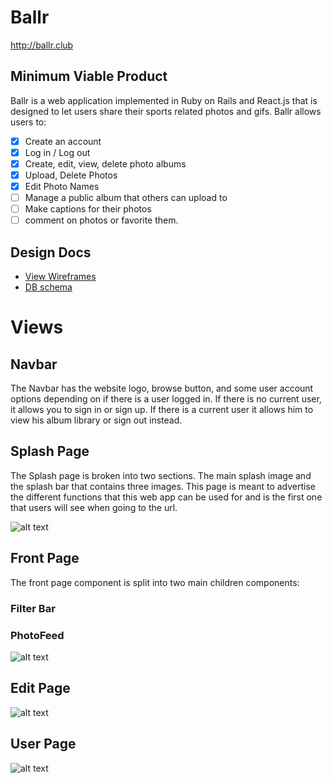 # Ballr


http://ballr.club

## Minimum Viable Product

Ballr is a web application implemented in Ruby on Rails and React.js that is designed to let users share their sports related photos and gifs. Ballr allows users to:

<!-- This is a Markdown checklist. Use it to keep track of your progress! -->

- [x] Create an account
- [x] Log in / Log out
- [x] Create, edit, view, delete photo albums
- [x] Upload, Delete Photos
- [x] Edit Photo Names 
- [ ] Manage a public album that others can upload to
- [ ] Make captions for their photos
- [ ] comment on photos or favorite them.

## Design Docs
* [View Wireframes][view]
* [DB schema][schema]

[view]: ./docs/views.md
[schema]: ./docs/schema.md

# Views

## Navbar
The Navbar has the website logo, browse button, and some user account options depending on if there is a user logged in. 
If there is no current user, it allows you to sign in or sign up. If there is a current user it allows him to view his album library or sign out instead.

## Splash Page
The Splash page is broken into two sections. The main splash image and the splash bar that contains three images. This page is meant to advertise the different functions that this web app can be used for and is the first one that users will see when going to the url.

![alt text][splash]

## Front Page
  The front page component is split into two main children components:
  
### Filter Bar
  
### PhotoFeed
![alt text][front]

## Edit Page
![alt text][edit]

## User Page
![alt text][user]


[splash]: http://res.cloudinary.com/dayd3nm4v/image/upload/v1448995757/Screen_Shot_2015-12-01_at_10.48.19_AM_v5et6a.png
[front]: http://res.cloudinary.com/dayd3nm4v/image/upload/v1448995973/Screen_Shot_2015-12-01_at_10.52.29_AM_qgiwcl.png
[edit]: http://res.cloudinary.com/dayd3nm4v/image/upload/v1448996015/Screen_Shot_2015-12-01_at_10.53.07_AM_tub39y.png
[user]: http://res.cloudinary.com/dayd3nm4v/image/upload/v1448996142/Screen_Shot_2015-12-01_at_10.55.12_AM_hlompe.png

